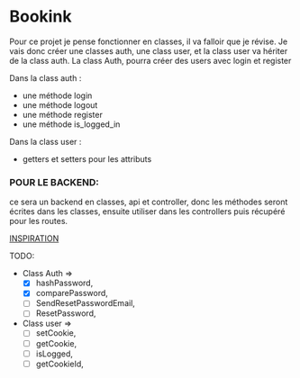 # Bookink

Pour ce projet je pense fonctionner en classes, il va falloir que je révise.
Je vais donc créer une classes auth, une class user, et la class user va hériter de la class auth.
La class Auth, pourra créer des users avec login et register

Dans la class auth :

- une méthode login
- une méthode logout
- une méthode register
- une méthode is_logged_in

Dans la class user :

- getters et setters pour les attributs

### POUR LE BACKEND:

ce sera un backend en classes, api et controller, donc les méthodes seront écrites dans les classes, ensuite utiliser dans les controllers puis récupéré pour les routes.

[INSPIRATION](https://github.com/hastackdev/nuxt3-blog)

TODO:

- Class Auth =>
  - [X] hashPassword,
  - [X] comparePassword,
  - [ ] SendResetPasswordEmail,
  - [ ] ResetPassword,
- Class user =>
  - [ ] setCookie,
  - [ ] getCookie,
  - [ ] isLogged,
  - [ ] getCookieId,